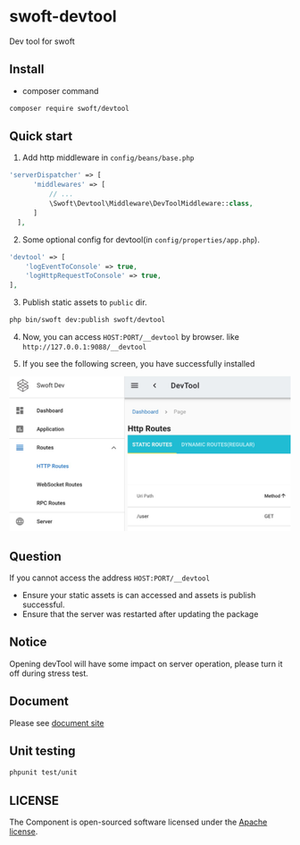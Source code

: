 # swoft-devtool

Dev tool for swoft

## Install

- composer command

```bash
composer require swoft/devtool
```

## Quick start

1. Add http middleware in `config/beans/base.php`

```php
'serverDispatcher' => [
      'middlewares' => [
          // ...
          \Swoft\Devtool\Middleware\DevToolMiddleware::class,
      ]
  ],
```

2. Some optional config for devtool(in `config/properties/app.php`).

```php
'devtool' => [
    'logEventToConsole' => true,
    'logHttpRequestToConsole' => true,
],
```

3. Publish static assets to `public` dir.

```bash
php bin/swoft dev:publish swoft/devtool
```

4. Now, you can access `HOST:PORT/__devtool` by browser. like `http://127.0.0.1:9088/__devtool`

5. If you see the following screen, you have successfully installed

![image](./res/images/devtool.jpg)

## Question

If you cannot access the address `HOST:PORT/__devtool`

- Ensure your static assets is can accessed and assets is publish successful.
- Ensure that the server was restarted after updating the package

## Notice

Opening devTool will have some impact on server operation, please turn it off during stress test.

## Document

Please see [document site](https://doc.swoft.org)

## Unit testing

```bash
phpunit test/unit
```

## LICENSE

The Component is open-sourced software licensed under the [Apache license](LICENSE).

